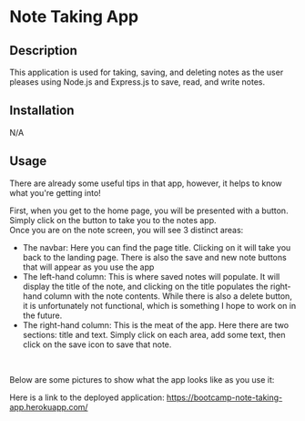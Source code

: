 # Note Taking App

## Description

This application is used for taking, saving, and deleting notes as the user pleases using Node.js and Express.js to save, read, and write notes. 

## Installation

N/A

## Usage

There are already some useful tips in that app, however, it helps to know what you're getting into! </br>

First, when you get to the home page, you will be presented with a button. Simply click on the button to take you to the notes app. </br>
Once you are on the note screen, you will see 3 distinct areas:
* The navbar: Here you can find the page title. Clicking on it will take you back to the landing page. There is also the save and new note buttons that will appear as you use the app
* The left-hand column: This is where saved notes will populate. It will display the title of the note, and clicking on the title populates the right-hand column with the note contents. While there is also a delete button, it is unfortunately not functional, which is something I hope to work on in the future.
* The right-hand column: This is the meat of the app. Here there are two sections: title and text. Simply click on each area, add some text, then click on the save icon to save that note. 
</br>

Below are some pictures to show what the app looks like as you use it: </br>

Here is a link to the deployed application: https://bootcamp-note-taking-app.herokuapp.com/
